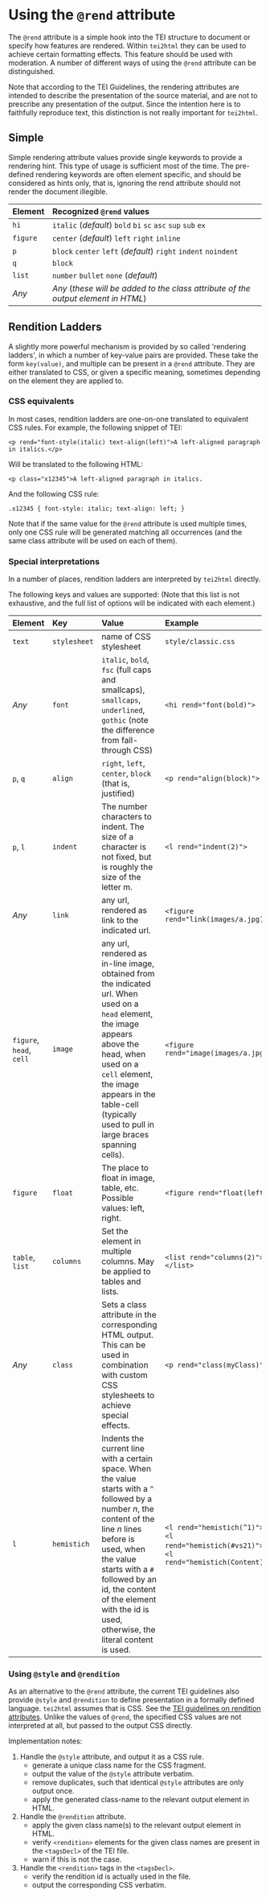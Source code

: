 # Using the `@rend` attribute #

The `@rend` attribute is a simple hook into the TEI structure to document or specify how features are rendered. Within `tei2html` they can be used to achieve certain formatting effects. This feature should be used with moderation. A number of different ways of using the `@rend` attribute can be distinguished.

Note that according to the TEI Guidelines, the rendering attributes are intended to describe the presentation of the source material, and are not to prescribe any presentation of the output. Since the intention here is to faithfully reproduce text, this distinction is not really important for `tei2html`.

## Simple ##

Simple rendering attribute values provide single keywords to provide a rendering hint. This type of usage is sufficient most of the time. The pre-defined rendering keywords are often element specific, and should be considered as hints only, that is, ignoring the rend attribute should not render the document illegible.

| **Element** | **Recognized `@rend` values** |
|:------------|:------------------------------|
| `hi`        | `italic` (_default_) `bold` `bi` `sc` `asc` `sup` `sub` `ex` |
| `figure`    | `center` (_default_) `left` `right` `inline` |
| `p`         | `block` `center` `left` (_default_) `right` `indent` `noindent` |
| `q`         | `block` |
| `list`      | `number` `bullet` `none` (_default_) |
| _Any_       | _Any_ (_these will be added to the class attribute of the output element in HTML_) |

## Rendition Ladders ##

A slightly more powerful mechanism is provided by so called 'rendering ladders', in which a number of key-value pairs are provided. These take the form `key(value)`, and multiple can be present in a `@rend` attribute. They are either translated to CSS, or given a specific meaning, sometimes depending on the element they are applied to.

### CSS equivalents ###

In most cases, rendition ladders are one-on-one translated to equivalent CSS rules. For example, the following snippet of TEI:

```
<p rend="font-style(italic) text-align(left)">A left-aligned paragraph in italics.</p>
```

Will be translated to the following HTML:

```
<p class="x12345">A left-aligned paragraph in italics.
```

And the following CSS rule:

```
.x12345 { font-style: italic; text-align: left; }
```

Note that if the same value for the `@rend` attribute is used multiple times, only one CSS rule will be generated matching all occurrences (and the same class attribute will be used on each of them).

### Special interpretations ###

In a number of places, rendition ladders are interpreted by `tei2html` directly.

The following keys and values are supported: (Note that this list is not exhaustive, and the full list of options will be indicated with each element.)

| **Element** | **Key** | **Value** | **Example** |
|:------------|:--------|:----------|:------------|
| `text` | `stylesheet` | name of CSS stylesheet | `style/classic.css` |
| _Any_ | `font` | `italic`, `bold`, `fsc` (full caps and smallcaps), `smallcaps`, `underlined`, `gothic` (note the difference from fall-through CSS) | `<hi rend="font(bold)">` |
| `p`, `q` | `align` | `right`, `left`, `center`, `block` (that is, justified) | `<p rend="align(block)">` |
| `p`, `l` | `indent` | The number characters to indent. The size of a character is not fixed, but is roughly the size of the letter m. | `<l rend="indent(2)">` |
| _Any_ | `link`   | any url, rendered as link to the indicated url. | `<figure rend="link(images/a.jpg)">` |
| `figure`, `head`, `cell` | `image`  | any url, rendered as in-line image, obtained from the indicated url. When used on a `head` element, the image appears above the head, when used on a `cell` element, the image appears in the table-cell (typically used to pull in large braces spanning cells). | `<figure rend="image(images/a.jpg)">` |
| `figure` | `float`  | The place to float in image, table, etc. Possible values: left, right. | `<figure rend="float(left)">` |
| `table`, `list` | `columns` | Set the element in multiple columns. May be applied to tables and lists. |  `<list rend="columns(2)">...</list>` |
| _Any_ | `class` | Sets a class attribute in the corresponding HTML output. This can be used in combination with custom CSS stylesheets to achieve special effects. | `<p rend="class(myClass)">` |
| `l` | `hemistich` | Indents the current line with a certain space. When the value starts with a `^` followed by a number _n_, the content of the line _n_ lines before is used, when the value starts with a `#` followed by an id, the content of the element with the id is used, otherwise, the literal content is used. | `<l rend="hemistich(^1)">`, `<l rend="hemistich(#vs21)">`, `<l rend="hemistich(Content)">` |

### Using `@style` and `@rendition` ###

As an alternative to the `@rend` attribute, the current TEI guidelines also provide `@style` and `@rendition` to define presentation in a formally defined language. `tei2html` assumes that is CSS. See the [TEI guidelines on rendition attributes](http://www.tei-c.org/release/doc/tei-p5-doc/en/html/ref-att.global.rendition.html). Unlike the values of `@rend`, the specified CSS values are not interpreted at all, but passed to the output CSS directly.

Implementation notes:

1. Handle the `@style` attribute, and output it as a CSS rule.
   - generate a unique class name for the CSS fragment.
   - output the value of the `@style` attribute verbatim.
   - remove duplicates, such that identical `@style` attributes are only output once.
   - apply the generated class-name to the relevant output element in HTML.
2. Handle the `@rendition` attribute.
   - apply the given class name(s) to the relevant output element in HTML.
   - verify `<rendition>` elements for the given class names are present in the `<tagsDecl>` of the TEI file.
   - warn if this is not the case.
3. Handle the `<rendition>` tags in the `<tagsDecl>`.
   - verify the rendition id is actually used in the file.
   - output the corresponding CSS verbatim.

